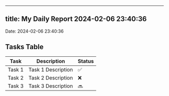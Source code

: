
---
title: My Daily Report 2024-02-06 23:40:36
---

Date: 2024-02-06 23:40:36

## Tasks Table

| Task | Description | Status |
|------|-------------|--------|
| Task 1 | Task 1 Description | ✅ |
| Task 2 | Task 2 Description | ❌ |
| Task 3 | Task 3 Description | 🔜 |
